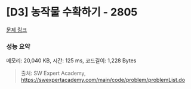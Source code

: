 # [D3] 농작물 수확하기 - 2805 

[문제 링크](https://swexpertacademy.com/main/code/problem/problemDetail.do?contestProbId=AV7GLXqKAWYDFAXB) 

### 성능 요약

메모리: 20,040 KB, 시간: 125 ms, 코드길이: 1,228 Bytes



> 출처: SW Expert Academy, https://swexpertacademy.com/main/code/problem/problemList.do